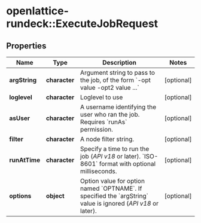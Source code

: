# openlattice-rundeck::ExecuteJobRequest

## Properties
Name | Type | Description | Notes
------------ | ------------- | ------------- | -------------
**argString** | **character** | Argument string to pass to the job, of the form &#x60;-opt value -opt2 value ...&#x60; | [optional] 
**loglevel** | **character** | Loglevel to use | [optional] 
**asUser** | **character** | A username identifying the user who ran the job. Requires &#x60;runAs&#x60; permission. | [optional] 
**filter** | **character** | A node filter string. | [optional] 
**runAtTime** | **character** | Specify a time to run the job (*API v18* or later). &#x60;ISO-8601&#x60; format with optional milliseconds. | [optional] 
**options** | **object** | Option value for option named &#x60;OPTNAME&#x60;. If specified the &#x60;argString&#x60; value is ignored (*API v18* or later). | [optional] 


